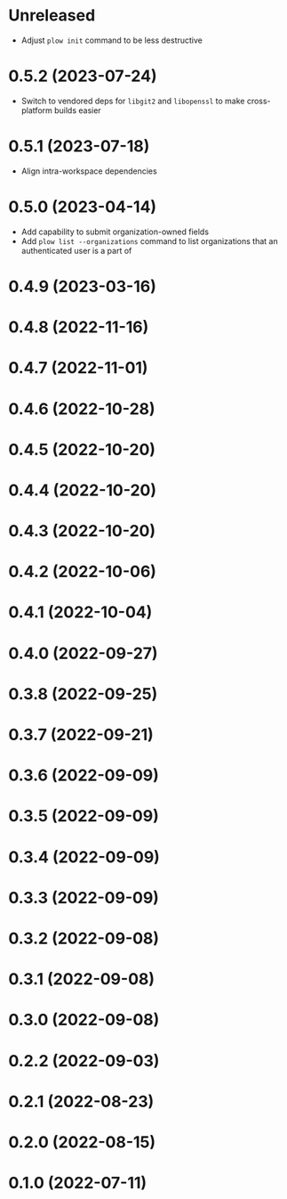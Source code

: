 # Unreleased

- Adjust `plow init` command to be less destructive

# 0.5.2 (2023-07-24)

- Switch to vendored deps for `libgit2` and `libopenssl` to make cross-platform builds easier

# 0.5.1 (2023-07-18)

- Align intra-workspace dependencies

# 0.5.0 (2023-04-14)

- Add capability to submit organization-owned fields
- Add `plow list --organizations` command to list organizations that an authenticated user is a part of

# 0.4.9 (2023-03-16)

# 0.4.8 (2022-11-16)

# 0.4.7 (2022-11-01)

# 0.4.6 (2022-10-28)

# 0.4.5 (2022-10-20)

# 0.4.4 (2022-10-20)

# 0.4.3 (2022-10-20)

# 0.4.2 (2022-10-06)

# 0.4.1 (2022-10-04)

# 0.4.0 (2022-09-27)

# 0.3.8 (2022-09-25)

# 0.3.7 (2022-09-21)

# 0.3.6 (2022-09-09)

# 0.3.5 (2022-09-09)

# 0.3.4 (2022-09-09)

# 0.3.3 (2022-09-09)

# 0.3.2 (2022-09-08)

# 0.3.1 (2022-09-08)

# 0.3.0 (2022-09-08)

# 0.2.2 (2022-09-03)

# 0.2.1 (2022-08-23)

# 0.2.0 (2022-08-15)

# 0.1.0 (2022-07-11)